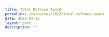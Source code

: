 ```yaml
---
title: Total Defence Award
permalink: /resources/2022/total-defence-award
date: 2022-03-25
layout: post
description: ""
---
```

